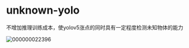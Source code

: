 # unknown-yolo
不增加推理训练成本，使yolov5涨点的同时具有一定程度检测未知物体的能力

![000000022396](https://user-images.githubusercontent.com/84908793/160353223-21156bd7-523d-4087-b9ad-1a5795ce33b0.jpg)
